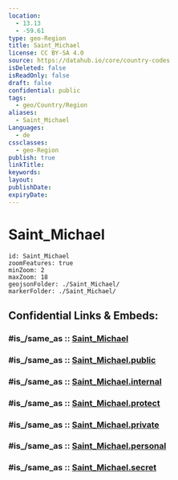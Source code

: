 ```yaml
---
location:
  - 13.13
  - -59.61
type: geo-Region
title: Saint_Michael
license: CC BY-SA 4.0
source: https://datahub.io/core/country-codes
isDeleted: false
isReadOnly: false
draft: false
confidential: public
tags:
  - geo/Country/Region
aliases:
  - Saint_Michael
Languages:
  - de
cssclasses:
  - geo-Region
publish: true
linkTitle:
keywords:
layout:
publishDate:
expiryDate:
---
```


# Saint_Michael

```leaflet
id: Saint_Michael
zoomFeatures: true 
minZoom: 2 
maxZoom: 18
geojsonFolder: ./Saint_Michael/
markerFolder: ./Saint_Michael/
```


## Confidential Links & Embeds: 

### #is_/same_as :: [Saint_Michael](/_Standards/Earth/Continent/America~Caribbean/Barbados/Provinces~Barbados/Saint_Michael.md) 

### #is_/same_as :: [Saint_Michael.public](/_public/Earth/Continent/America~Caribbean/Barbados/Provinces~Barbados/Saint_Michael.public.md) 

### #is_/same_as :: [Saint_Michael.internal](/_internal/Earth/Continent/America~Caribbean/Barbados/Provinces~Barbados/Saint_Michael.internal.md) 

### #is_/same_as :: [Saint_Michael.protect](/_protect/Earth/Continent/America~Caribbean/Barbados/Provinces~Barbados/Saint_Michael.protect.md) 

### #is_/same_as :: [Saint_Michael.private](/_private/Earth/Continent/America~Caribbean/Barbados/Provinces~Barbados/Saint_Michael.private.md) 

### #is_/same_as :: [Saint_Michael.personal](/_personal/Earth/Continent/America~Caribbean/Barbados/Provinces~Barbados/Saint_Michael.personal.md) 

### #is_/same_as :: [Saint_Michael.secret](/_secret/Earth/Continent/America~Caribbean/Barbados/Provinces~Barbados/Saint_Michael.secret.md)

